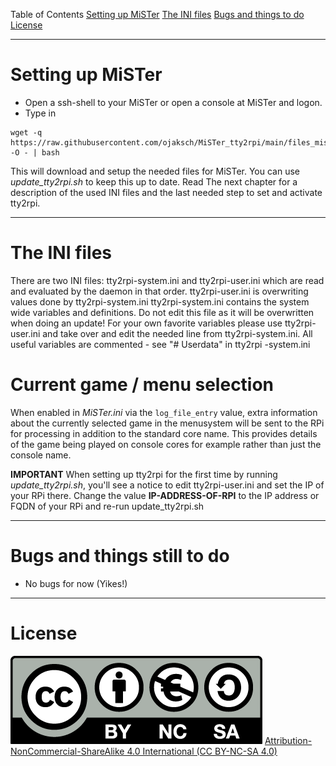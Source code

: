 
Table of Contents
[Setting up MiSTer](#setting-up-mister)
[The INI files](#the-ini-files)
[Bugs and things to do](#bugs-and-things-still-to-do)
[License](#license)

---

# Setting up MiSTer

- Open a ssh-shell to your MiSTer or open a console at MiSTer and logon.
- Type in
```
wget -q https://raw.githubusercontent.com/ojaksch/MiSTer_tty2rpi/main/files_mister/update_tty2rpi.sh -O - | bash
```
This will download and setup the needed files for MiSTer. You can use *update_tty2rpi.sh* to keep this up to date.
Read The next chapter for a description of the used INI files and the last needed step to set and activate tty2rpi.

---

# The INI files

There are two INI files: tty2rpi-system.ini and tty2rpi-user.ini which are read and evaluated by the daemon in that order. tty2rpi-user.ini is overwriting values done by tty2rpi-system.ini
tty2rpi-system.ini contains the system wide variables and definitions. Do not edit this file as it will be overwritten when doing an update!
For your own favorite variables please use tty2rpi-user.ini and take over and edit the needed line from tty2rpi-system.ini. All useful variables are commented - see "# Userdata" in tty2rpi
-system.ini

# Current game / menu selection

When enabled in *MiSTer.ini* via the ```log_file_entry``` value, extra information about the currently selected game in the menusystem will be sent to the RPi for processing in addition to the standard core name. This provides details of the game being played on console cores for example rather than just the console name.

**IMPORTANT**
When setting up tty2rpi for the first time by running *update_tty2rpi.sh*, you'll see a notice to edit tty2rpi-user.ini and set the IP of your RPi there.
Change the value **IP-ADDRESS-OF-RPI** to the IP address or FQDN of your RPi and re-run update_tty2rpi.sh

---

# Bugs and things still to do

- No bugs for now (Yikes!)

---

# License

![CC BY-NC-SA 4.0](by-nc-sa.eu.png)
[Attribution-NonCommercial-ShareAlike 4.0 International (CC BY-NC-SA 4.0)](https://creativecommons.org/licenses/by-nc-sa/4.0/)
